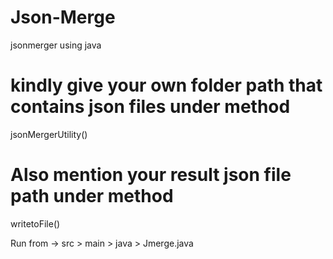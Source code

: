 # Json-Merge
 jsonmerger using java
 
 # kindly give your own folder path that contains json files under method
 jsonMergerUtility()

 # Also mention your result json file path under method
 writetoFile()

Run from -> src > main > java > Jmerge.java  
